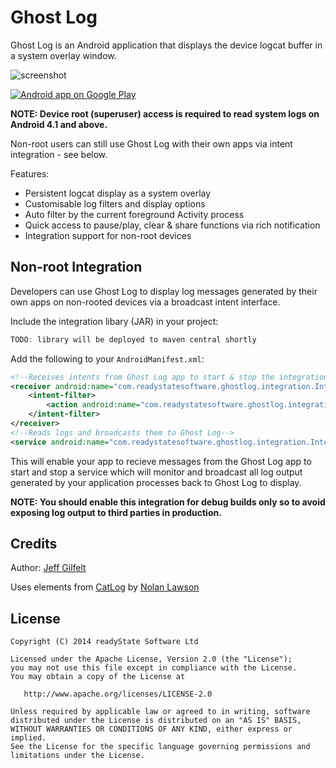 Ghost Log
=========

Ghost Log is an Android application that displays the device logcat buffer in a system overlay window.

![screenshot](https://raw.github.com/jgilfelt/GhostLog/master/screens.jpg "screenshot")

<a href="https://play.google.com/store/apps/details?id=com.readystatesoftware.ghostlog">
  <img alt="Android app on Google Play"
       src="https://developer.android.com/images/brand/en_app_rgb_wo_60.png" />
</a>

**NOTE: Device root (superuser) access is required to read system logs on Android 4.1 and above.**

Non-root users can still use Ghost Log with their own apps via intent integration - see below.

Features:

* Persistent logcat display as a system overlay
* Customisable log filters and display options
* Auto filter by the current foreground Activity process
* Quick access to pause/play, clear & share functions via rich notification
* Integration support for non-root devices


Non-root Integration
--------------------

Developers can use Ghost Log to display log messages generated by their own apps on non-rooted devices via a broadcast intent interface.

Include the integration libary (JAR) in your project:

```groovy
TODO: library will be deployed to maven central shortly
```

Add the following to your `AndroidManifest.xml`:

```xml
<!--Receives intents from Ghost Log app to start & stop the integration service-->
<receiver android:name="com.readystatesoftware.ghostlog.integration.IntegrationReceiver" >
    <intent-filter>
        <action android:name="com.readystatesoftware.ghostlog.integration.COMMAND" />
    </intent-filter>
</receiver>
<!--Reads logs and broadcasts them to Ghost Log-->
<service android:name="com.readystatesoftware.ghostlog.integration.IntegrationService" />
```

This will enable your app to recieve messages from the Ghost Log app to start and stop a service which will monitor and broadcast all log output generated by your application processes back to Ghost Log to display.

**NOTE: You should enable this integration for debug builds only so to avoid exposing log output to third parties in production.**


Credits
-------

Author: [Jeff Gilfelt](https://github.com/jgilfelt)

Uses elements from [CatLog](https://github.com/nolanlawson/Catlog) by [Nolan Lawson](https://github.com/nolanlawson)

License
-------

    Copyright (C) 2014 readyState Software Ltd

    Licensed under the Apache License, Version 2.0 (the "License");
    you may not use this file except in compliance with the License.
    You may obtain a copy of the License at

       http://www.apache.org/licenses/LICENSE-2.0

    Unless required by applicable law or agreed to in writing, software
    distributed under the License is distributed on an "AS IS" BASIS,
    WITHOUT WARRANTIES OR CONDITIONS OF ANY KIND, either express or implied.
    See the License for the specific language governing permissions and
    limitations under the License.